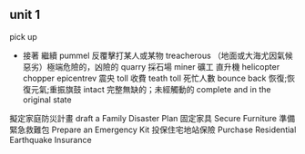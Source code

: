 ## unit 1
pick up
- 接著 繼續 
pummel 反覆擊打某人或某物
treacherous （地面或大海尤因氣候惡劣）極端危險的，凶險的
quarry 採石場  miner 礦工
直升機 helicopter chopper
epicentrev 震央
toll 收費 teath toll 死忙人數
bounce back 恢復;恢復元氣;重振旗鼓
intact 完整無缺的；未經觸動的 complete and in the original state

擬定家庭防災計畫 draft a Family Disaster Plan
固定家具 Secure Furniture
準備緊急救難包 Prepare an Emergency Kit
投保住宅地站保險 Purchase Residential Earthquake Insurance
